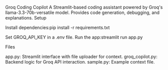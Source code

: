 Groq Coding Copilot
A Streamlit-based coding assistant powered by Groq's llama-3.3-70b-versatile model. Provides code generation, debugging, and explanations.
Setup

Install dependencies:pip install -r requirements.txt


Set GROQ_API_KEY in a .env file.
Run the app:streamlit run app.py



Files

app.py: Streamlit interface with file uploader for context.
groq_copilot.py: Backend logic for Groq API interaction.
sample.py: Example context file.

